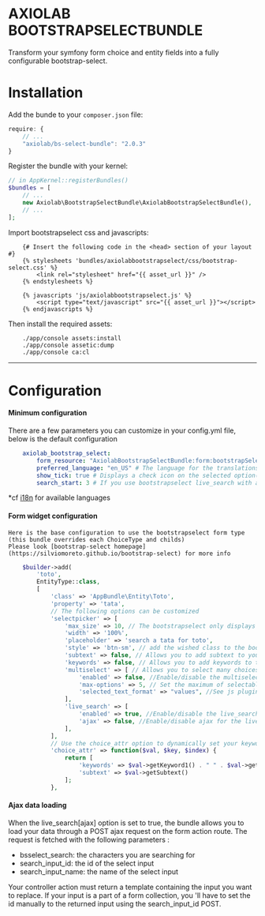 # AXIOLAB BOOTSTRAPSELECTBUNDLE

Transform your symfony form choice and entity fields into a fully configurable bootstrap-select.

Installation
============

Add the bunde to your `composer.json` file:

```javascript
require: {
    // ...
    "axiolab/bs-select-bundle": "2.0.3"
}
```

Register the bundle with your kernel:

```php
// in AppKernel::registerBundles()
$bundles = [
    // ...
    new Axiolab\BootstrapSelectBundle\AxiolabBootstrapSelectBundle(),
    // ...
];
```

Import bootstrapselect css and javascripts:
```twig
    {# Insert the following code in the <head> section of your layout #}
    {% stylesheets 'bundles/axiolabbootstrapselect/css/bootstrap-select.css' %}
        <link rel="stylesheet" href="{{ asset_url }}" />
    {% endstylesheets %}
    
    {% javascripts 'js/axiolabbootstrapselect.js' %}
        <script type="text/javascript" src="{{ asset_url }}"></script>
    {% endjavascripts %}
```
Then install the required assets:
```shell
    ./app/console assets:install
    ./app/console assetic:dump
    ./app/console ca:cl
```
___________________

Configuration
=============

#### Minimum configuration
There are  a few parameters you can customize in your config.yml file, below is the default configuration
```yml
    axiolab_bootstrap_select:
        form_resource: "AxiolabBootstrapSelectBundle:form:bootstrapSelect.html.twig" # If you want to change the botstrapselect widget template provide your template path here
        preferred_language: "en_US" # The language for the translations * 
        show_tick: true # Displays a check icon on the selected option(s)
        search_start: 3 # If you use bootstrapselect live_search with ajax, this is the minimum characters to provide before an ajax request is launched
```
*cf [i18n](Resources/public/js/i18n) for available languages

#### Form widget configuration
    Here is the base configuration to use the bootstrapselect form type (this bundle overrides each ChoiceType and childs)
    Please look [bootstrap-select homepage](https://silviomoreto.github.io/bootstrap-select) for more info
```php
    $builder->add(
        'toto', 
        EntityType::class,
        [
            'class' => 'AppBundle\Entity\Toto',
            'property' => 'tata',
            // The following options can be customized
            'selectpicker' => [
                'max_size' => 10, // The bootstrapselect only displays 10 options and a scrollbar
                'width' => '100%', 
                'placeholder' => 'search a tata for toto',
                'style' => 'btn-sm', // add the wished class to the bootstrapselect
                'subtext' => false, // Allows you to add subtext to your options
                'keywords' => false, // Allows you to add keywords to the live_search(ajax or not)
                'multiselect' => [ // Allows you to select many choices
                    'enabled' => false, //Enable/disable the multiselect
                    'max-options' => 5, // Set the maximum of selectable options
                    'selected_text_format' => "values", //See js plugin doc for more details
                ],
                'live_search' => [
                    'enabled' => true, //Enable/disable the live_search
                    'ajax' => false, //Enable/disable ajax for the live_search
                ],
            ],
            // Use the choice_attr option to dynamically set your keywords and subtext
            'choice_attr' => function($val, $key, $index) {
                return [
                    'keywords' => $val->getKeyword1() . " " . $val->getKeyword2()
                    'subtext' => $val->getSubtext()
                ];
            },
```
#### Ajax data loading
When the live_search[ajax] option is set to true, the bundle allows you to load your data through a POST ajax request on the form action route. 
The request is fetched with the following parameters : 
* bsselect_search: the characters you are searching for
* search_input_id: the id of the select input 
* search_input_name: the name of the select input

Your controller action must return a template containing the input you want to replace. If your input is a part of a form collection, you 'll have to set the id manually to the returned input using the search_input_id POST.
